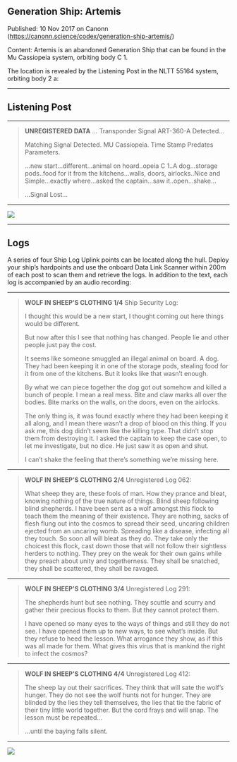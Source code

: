 ## Generation Ship: Artemis

Published: 10 Nov 2017 on Canonn (https://canonn.science/codex/generation-ship-artemis/)

Content: Artemis is an abandoned Generation Ship that can be found in the Mu Cassiopeia system, orbiting body C 1. 

The location is revealed by the Listening Post in the NLTT 55164 system, orbiting body 2 a:

* * *

## Listening Post

* * *

> 
> **UNREGISTERED DATA**
> … Transponder Signal ART-360-A Detected…
> 
> Matching Signal Detected. MU Cassiopeia. Time Stamp Predates Parameters.
> 
> …new start…different…animal on hoard..opeia C 1..A dog…storage pods..food for it from the kitchens…walls, doors, airlocks..Nice and Simple…exactly where…asked the captain…saw it..open…shake…
> 
> …Signal Lost…

* * *

[![](https://canonn.science/wp-content/uploads/2017/11/Screenshot_2680-1024x576.jpg)](https://canonn.science/wp-content/uploads/2017/11/Screenshot_2680.jpg)

* * *

## Logs

A series of four Ship Log Uplink points can be located along the hull. Deploy your ship’s hardpoints and use the onboard Data Link Scanner within 200m of each post to scan them and retrieve the logs. In addition to the text, each log is accompanied by an audio recording:

* * *

> 
> **WOLF IN SHEEP’S CLOTHING 1/4**
> Ship Security Log:
> 
> I thought this would be a new start, I thought coming out here things would be different.
> 
> But now after this I see that nothing has changed. People lie and other people just pay the cost.
> 
> It seems like someone smuggled an illegal animal on board. A dog. They had been keeping it in one of the storage pods, stealing food for it from one of the kitchens. But it looks like that wasn’t enough.
> 
> By what we can piece together the dog got out somehow and killed a bunch of people. I mean a real mess. Bite and claw marks all over the bodies. Bite marks on the walls, on the doors, even on the airlocks.
> 
> The only thing is, it was found exactly where they had been keeping it all along, and I mean there wasn’t a drop of blood on this thing. If you ask me, this dog didn’t seem like the killing type. That didn’t stop them from destroying it. I asked the captain to keep the case open, to let me investigate, but no dice. He just saw it as open and shut.
> 
> I can’t shake the feeling that there’s something we’re missing here.

* * *

> 
> **WOLF IN SHEEP’S CLOTHING 2/4**
> Unregistered Log 062:
> 
> What sheep they are, these fools of man. How they prance and bleat, knowing nothing of the true nature of things. Blind sheep following blind shepherds. I have been sent as a wolf amongst this flock to teach them the meaning of their existence. They are nothing, sacks of flesh flung out into the cosmos to spread their seed, uncaring children ejected from an uncaring womb. Spreading like a disease, infecting all they touch. So soon all will bleat as they do. They take only the choicest this flock, cast down those that will not follow their sightless herders to nothing. They prey on the weak for their own gains while they preach about unity and togetherness. They shall be snatched, they shall be scattered, they shall be ravaged.

* * *

> 
> **WOLF IN SHEEP’S CLOTHING 3/4**
> Unregistered Log 291:
> 
> The shepherds hunt but see nothing. They scuttle and scurry and gather their precious flocks to them. But they cannot protect them.
> 
> I have opened so many eyes to the ways of things and still they do not see. I have opened them up to new ways, to see what’s inside. But they refuse to heed the lesson. What arrogance they show, as if this was all made for them. What gives this virus that is mankind the right to infect the cosmos?

* * *

> 
> **WOLF IN SHEEP’S CLOTHING 4/4**
> Unregistered Log 412:
> 
> The sheep lay out their sacrifices. They think that will sate the wolf’s hunger. They do not see the wolf hunts not for hunger. They are blinded by the lies they tell themselves, the lies that tie the fabric of their tiny little world together. But the cord frays and will snap. The lesson must be repeated…
> 
> …until the baying falls silent.

* * *

[![](https://canonn.science/wp-content/uploads/2017/11/Screenshot_2681-1024x576.jpg)](https://canonn.science/wp-content/uploads/2017/11/Screenshot_2681.jpg)